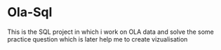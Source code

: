 # Ola-Sql
This is the SQL project in which i work on OLA data and solve the some practice question which is later help me to create vizualisation
